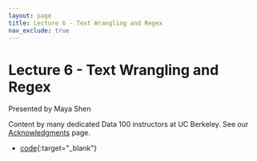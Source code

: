 ```yaml
---
layout: page
title: Lecture 6 - Text Wrangling and Regex
nav_exclude: true
---
```


# Lecture 6 - Text Wrangling and Regex

Presented by Maya Shen

Content by many dedicated Data 100 instructors at UC Berkeley. See our [Acknowledgments](../../acks) page.

- [code](https://data100.datahub.berkeley.edu/hub/user-redirect/git-pull?repo=https%3A%2F%2Fgithub.com%2FDS-100%2Fsu24-materials&urlpath=lab%2Ftree%2Fsu24-materials%2Flecture%2Flec06%2Flec06-su24.ipynb&branch=main){:target="_blank"}